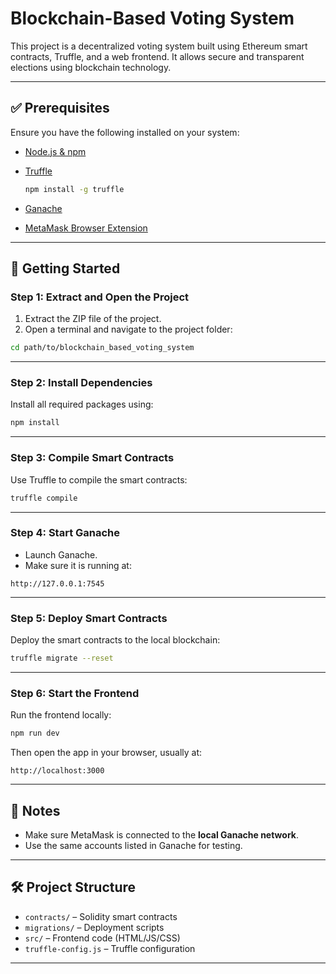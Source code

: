 # Blockchain-Based Voting System

This project is a decentralized voting system built using Ethereum smart contracts, Truffle, and a web frontend. It allows secure and transparent elections using blockchain technology.

---

## ✅ Prerequisites

Ensure you have the following installed on your system:

* [Node.js & npm](https://nodejs.org/)
* [Truffle](https://trufflesuite.com/docs/truffle/quickstart/)

  ```bash
  npm install -g truffle
  ```
* [Ganache](https://trufflesuite.com/ganache/)
* [MetaMask Browser Extension](https://metamask.io/)

---

## 🚀 Getting Started

### Step 1: Extract and Open the Project

1. Extract the ZIP file of the project.
2. Open a terminal and navigate to the project folder:

```bash
cd path/to/blockchain_based_voting_system
```

---

### Step 2: Install Dependencies

Install all required packages using:

```bash
npm install
```

---

### Step 3: Compile Smart Contracts

Use Truffle to compile the smart contracts:

```bash
truffle compile
```

---

### Step 4: Start Ganache

* Launch Ganache.
* Make sure it is running at:

```
http://127.0.0.1:7545
```

---

### Step 5: Deploy Smart Contracts

Deploy the smart contracts to the local blockchain:

```bash
truffle migrate --reset
```

---

### Step 6: Start the Frontend

Run the frontend locally:

```bash
npm run dev
```

Then open the app in your browser, usually at:

```
http://localhost:3000
```

---

## 📌 Notes

* Make sure MetaMask is connected to the **local Ganache network**.
* Use the same accounts listed in Ganache for testing.

---

## 🛠️ Project Structure

* `contracts/` – Solidity smart contracts
* `migrations/` – Deployment scripts
* `src/` – Frontend code (HTML/JS/CSS)
* `truffle-config.js` – Truffle configuration

---


